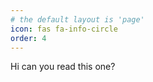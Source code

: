 ```yaml
---
# the default layout is 'page'
icon: fas fa-info-circle
order: 4
---
```




Hi can you read this one?